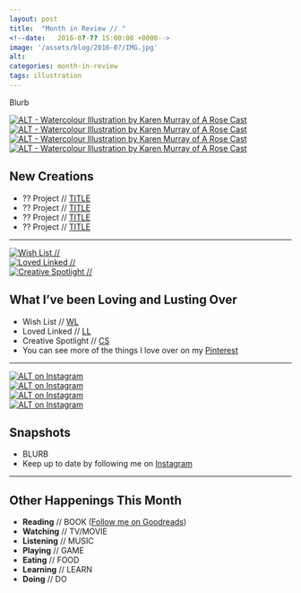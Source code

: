 ```yaml
---
layout: post
title:  "Month in Review // "
<!--date:   2016-0?-?? 15:00:00 +0000-->
image: '/assets/blog/2016-0?/IMG.jpg'
alt: 
categories: month-in-review
tags: illustration
---
```



Blurb

<div class="row">
	<div class="col-md-6">
		<a href="LINK" title="TITLE - Watercolour Illustration by Karen Murray of A Rose Cast"><img src="IMG.jpg" alt="ALT - Watercolour Illustration by Karen Murray of A Rose Cast" title="TITLE - Watercolour Illustration by Karen Murray of @arosecast"></a>
	</div>
	<div class="col-md-6">
		<a href="LINK" title="TITLE - Watercolour Illustration by Karen Murray of A Rose Cast"><img src="IMG.jpg" alt="ALT - Watercolour Illustration by Karen Murray of A Rose Cast" title="TITLE - Watercolour Illustration by Karen Murray of @arosecast"></a>
	</div>
</div>
<div class="row">
	<div class="col-md-6">
		<a href="LINK" title="TITLE - Watercolour Illustration by Karen Murray of A Rose Cast"><img src="IMG.jpg" alt="ALT - Watercolour Illustration by Karen Murray of A Rose Cast" title="TITLE - Watercolour Illustration by Karen Murray of @arosecast"></a>
	</div>
	<div class="col-md-6">
		<a href="LINK" title="TITLE - Watercolour Illustration by Karen Murray of A Rose Cast"><img src="IMG.jpg" alt="ALT - Watercolour Illustration by Karen Murray of A Rose Cast" title="TITLE - Watercolour Illustration by Karen Murray of @arosecast"></a>
	</div>
</div>

New Creations
---
+ ?? Project // [TITLE](URL)
+ ?? Project // [TITLE](URL)
+ ?? Project // [TITLE](URL)
+ ?? Project // [TITLE](URL)

* * *

<div class="row">
	<div class="col-md-4">
		<a href="LINK" title="Wish List // "><img src="/assets/blog/2016-0?/IMG.jpg" alt="Wish List // " title="Wish List // "></a>
	</div>
	<div class="col-md-4">
		<a href="LINK" title="Loved Linked // "><img src="/assets/blog/2016-0?/IMG.jpg" alt="Loved Linked // " title="Loved Linked // "></a>
	</div>
	<div class="col-md-4">
		<a href="LINK" title="Creative Spotlight // "><img src="/assets/blog/2016-0?/IMG.jpg" alt="Creative Spotlight // " title="Creative Spotlight // "></a>
	</div>
</div>

What I’ve been Loving and Lusting Over
---
+ Wish List // [WL]({URL)
+ Loved Linked // [LL]({URL)
+ Creative Spotlight // [CS]({URL)
+ You can see more of the things I love over on my [Pinterest](http://pinterest.com/arosecast)

* * *

<div class="row">
	<div class="col-md-6">
		<a href="LINK" title="TITLE on Instagram"><img src="/assets/blog/2016-0?/IMG.jpg" alt="ALT on Instagram" title="TITLE on Instagram"></a>
	</div>
	<div class="col-md-6">
		<a href="LINK" title="TITLE on Instagram"><img src="/assets/blog/2016-0?/IMG.jpg" alt="ALT on Instagram" title="TITLE on Instagram"></a>
	</div>
</div>
<div class="row">
	<div class="col-md-6">
		<a href="LINK" title="TITLE on Instagram"><img src="/assets/blog/2016-0?/IMG.jpg" alt="ALT on Instagram" title="TITLE on Instagram"></a>
	</div>
	<div class="col-md-6">
		<a href="LINK" title="TITLE on Instagram"><img src="/assets/blog/2016-0?/IMG.jpg" alt="ALT on Instagram" title="TITLE on Instagram"></a>
	</div>
</div>

<img src="/assets/cs-paper-01.jpg" style="display: none;">

Snapshots
---
+ BLURB
+ Keep up to date by following me on [Instagram](http://instagram.com/arosecast)

* * *

Other Happenings This Month
---
+ <strong>Reading</strong> // BOOK ([Follow me on Goodreads](https://www.goodreads.com/user/show/1680658-karen-murray))
+ <strong>Watching</strong> // TV/MOVIE
+ <strong>Listening</strong> // MUSIC
+ <strong>Playing</strong> // GAME
+ <strong>Eating</strong> // FOOD
+ <strong>Learning</strong> // LEARN
+ <strong>Doing</strong> // DO